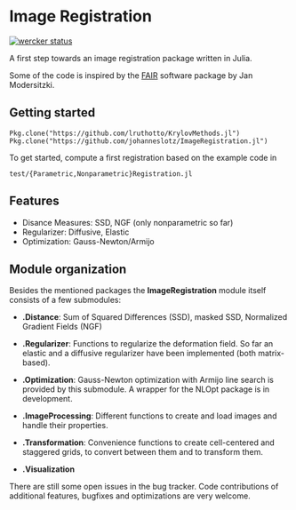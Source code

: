 # Image Registration

[![wercker status](https://app.wercker.com/status/6e79cb4e56aefa2c386d4f14cd2e3a0f/m "wercker status")](https://app.wercker.com/project/bykey/6e79cb4e56aefa2c386d4f14cd2e3a0f)

A first step towards an image registration package written in Julia.

Some of the code is inspired by the [FAIR](http://www.mic.uni-luebeck.de/de/people/jan-modersitzki/software/fair.html)  software package by Jan Modersitzki.

## Getting started

```
Pkg.clone("https://github.com/lruthotto/KrylovMethods.jl")
Pkg.clone("https://github.com/johanneslotz/ImageRegistration.jl")
```

To get started, compute a first registration based on the example code in

```
test/{Parametric,Nonparametric}Registration.jl
```

## Features

- Disance Measures: SSD, NGF (only nonparametric so far)
- Regularizer: Diffusive, Elastic
- Optimization: Gauss-Newton/Armijo

## Module organization

Besides the mentioned packages the **ImageRegistration** module itself consists of a few submodules:

* **.Distance**: Sum of Squared Differences (SSD), masked SSD, Normalized Gradient Fields (NGF)

* **.Regularizer**: Functions to regularize the deformation field. So far an elastic and a diffusive regularizer have been implemented (both matrix-based).

* **.Optimization**: Gauss-Newton optimization with Armijo line search is provided by this submodule. A wrapper for the NLOpt package is in development.

* **.ImageProcessing**: Different functions to create and load images and handle their properties.

* **.Transformation**: Convenience functions to create cell-centered and staggered grids, to convert between them and to transform them.

* **.Visualization**

There are still some open issues in the bug tracker. Code contributions of additional features, bugfixes and optimizations are very welcome.
